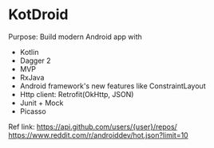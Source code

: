 # KotDroid

Purpose: Build modern Android app with

- Kotlin
- Dagger 2
- MVP
- RxJava
- Android framework's new features like ConstraintLayout	
- Http client: Retrofit(OkHttp, JSON)
- Junit + Mock
- Picasso

Ref link:
https://api.github.com/users/{user}/repos/ 
https://www.reddit.com/r/androiddev/hot.json?limit=10
